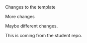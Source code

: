 Changes to the template

More changes

Maybe different changes.

This is coming from the student repo.
